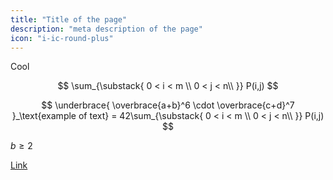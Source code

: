 ```yaml
---
title: "Title of the page"
description: "meta description of the page"
icon: "i-ic-round-plus"
---
```


Cool

$$
\sum_{\substack{
0 < i < m \\
0 < j < n\\
}} P(i,j)
$$

$$
\underbrace{
\overbrace{a+b}^6 \cdot \overbrace{c+d}^7
}_\text{example of text} = 42\sum_{\substack{
0 < i < m \\
0 < j < n\\
}} P(i,j)
$$

$b \geqslant 2$

[Link](https://example.com)
